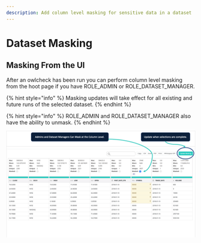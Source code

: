 ```yaml
---
description: Add column level masking for sensitive data in a dataset
---
```


# Dataset Masking

## Masking From the UI

After an owlcheck has been run you can perform column level masking from the hoot page if you have ROLE\_ADMIN or ROLE\_DATASET\_MANAGER.

{% hint style="info" %}
Masking updates will take effect for all existing and future runs of the selected dataset.
{% endhint %}

{% hint style="info" %}
ROLE\_ADMIN and ROLE\_DATASET\_MANAGER also have the ability to unmask.&#x20;
{% endhint %}

![](../.gitbook/assets/screen-shot-2019-09-05-at-10.21.44-pm.png)

